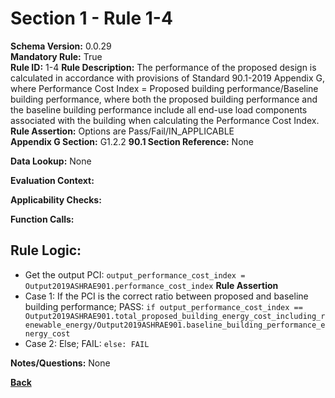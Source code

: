 # Section 1 - Rule 1-4
**Schema Version:** 0.0.29  
**Mandatory Rule:** True  
**Rule ID:** 1-4
**Rule Description:** The performance of the proposed design is calculated in accordance with provisions of Standard 90.1-2019 Appendix G, where Performance Cost Index = Proposed building performance/Baseline building performance, where both  the  proposed  building  performance  and  the  baseline  building  performance include all end-use load components associated with the building when calculating the Performance Cost Index.
**Rule Assertion:** Options are Pass/Fail/IN_APPLICABLE     
**Appendix G Section:** G1.2.2 
**90.1 Section Reference:** None  

**Data Lookup:** None  

**Evaluation Context:** 

**Applicability Checks:** 

**Function Calls:**


## Rule Logic:   
- Get the output PCI: `output_performance_cost_index = Output2019ASHRAE901.performance_cost_index`
    **Rule Assertion**
- Case 1: If the PCI is the correct ratio between proposed and baseline building performance; PASS: `if output_performance_cost_index == Output2019ASHRAE901.total_proposed_building_energy_cost_including_renewable_energy/Output2019ASHRAE901.baseline_building_performance_energy_cost`
- Case 2: Else; FAIL: `else: FAIL`

**Notes/Questions:** None


**[Back](../_toc.md)**